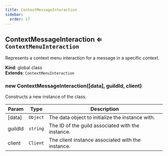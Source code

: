 ```yaml
---
title: ContextMessageInteraction
sidebar:
  order: 17
---
```




## ContextMessageInteraction ⇐ <code>ContextMenuInteraction</code>
Represents a context menu interaction for a message in a specific context.

**Kind**: global class  
**Extends**: <code>ContextMenuInteraction</code>  
<a name="new_ContextMessageInteraction_new"></a>

### new ContextMessageInteraction([data], guildId, client)
Constructs a new instance of the class.


| Param | Type | Description |
| --- | --- | --- |
| [data] | <code>Object</code> | The data object to initialize the instance with. |
| guildId | <code>string</code> | The ID of the guild associated with the instance. |
| client | <code>Client</code> | The client instance associated with the instance. |

